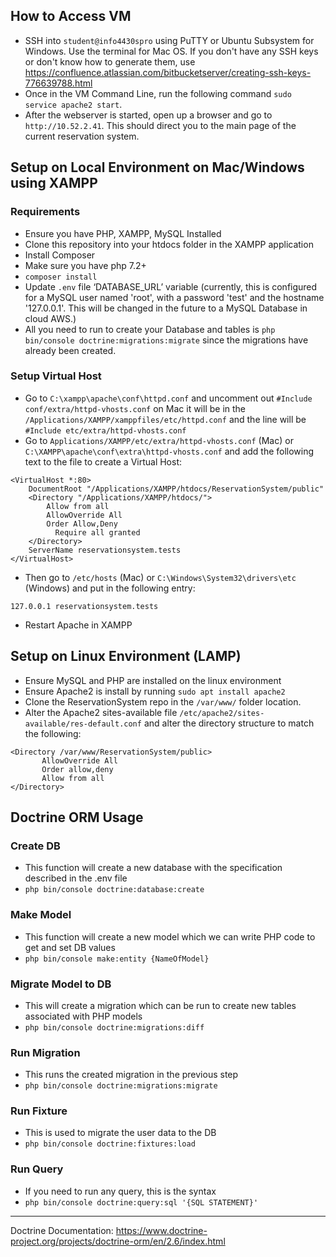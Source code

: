 ## How to Access VM
- SSH into `student@info4430spro` using PuTTY or Ubuntu Subsystem for Windows. Use the terminal for Mac OS. If you don't have any SSH keys or don't know how to generate them, use https://confluence.atlassian.com/bitbucketserver/creating-ssh-keys-776639788.html 
- Once in the VM Command Line, run the following command `sudo service apache2 start`.
- After the webserver is started, open up a browser and go to `http://10.52.2.41`. This should direct you to the main page of the current reservation system.

## Setup on Local Environment on Mac/Windows using XAMPP
### Requirements
- Ensure you have PHP, XAMPP, MySQL Installed
- Clone this repository into your htdocs folder in the XAMPP application
- Install Composer
- Make sure you have php 7.2+
- `composer install`
- Update `.env` file ‘DATABASE_URL’ variable (currently, this is configured for a MySQL user named 'root', with a password 'test' and the hostname '127.0.0.1'. This will be changed in the future to a MySQL Database in cloud AWS.)
- All you need to run to create your Database and tables is `php bin/console doctrine:migrations:migrate` since the migrations have already been created.

### Setup Virtual Host
- Go to `C:\xampp\apache\conf\httpd.conf` and uncomment out `#Include conf/extra/httpd-vhosts.conf` on Mac it will be in the `/Applications/XAMPP/xamppfiles/etc/httpd.conf` and the line will be `#Include etc/extra/httpd-vhosts.conf`
- Go to `Applications/XAMPP/etc/extra/httpd-vhosts.conf` (Mac) or `C:\XAMPP\apache\conf\extra\httpd-vhosts.conf` and add the following text to the file to create a Virtual Host: 
```
<VirtualHost *:80>
    DocumentRoot "/Applications/XAMPP/htdocs/ReservationSystem/public"
    <Directory "/Applications/XAMPP/htdocs/">
        Allow from all
        AllowOverride All
        Order Allow,Deny
          Require all granted
    </Directory>
    ServerName reservationsystem.tests
</VirtualHost>
```
- Then go to `/etc/hosts` (Mac) or `C:\Windows\System32\drivers\etc` (Windows) and put in the following entry:
```
127.0.0.1 reservationsystem.tests
```
- Restart Apache in XAMPP

## Setup on Linux Environment (LAMP)
- Ensure MySQL and PHP are installed on the linux environment
- Ensure Apache2 is install by running `sudo apt install apache2`
- Clone the ReservationSystem repo in the `/var/www/` folder location. 
- Alter the Apache2 sites-available file `/etc/apache2/sites-available/res-default.conf` and alter the directory structure to match the following:
 ```
 <Directory /var/www/ReservationSystem/public>
        AllowOverride All
        Order allow,deny
        Allow from all
</Directory>
```

## Doctrine ORM Usage

### Create DB
- This function will create a new database with the specification described in the .env file
- `php bin/console doctrine:database:create`

### Make Model
- This function will create a new model which we can write PHP code to get and set DB values
- `php bin/console make:entity {NameOfModel}`

### Migrate Model to DB
- This will create a migration which can be run to create new tables associated with PHP models
- `php bin/console doctrine:migrations:diff`

### Run Migration
- This runs the created migration in the previous step
- `php bin/console doctrine:migrations:migrate`

### Run Fixture
- This is used to migrate the user data to the DB
- `php bin/console doctrine:fixtures:load`

### Run Query
- If you need to run any query, this is the syntax
- `php bin/console doctrine:query:sql '{SQL STATEMENT}'`

-----------------------------------
Doctrine Documentation: https://www.doctrine-project.org/projects/doctrine-orm/en/2.6/index.html
